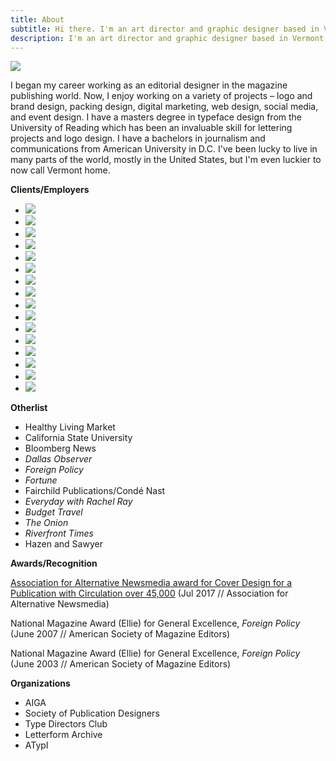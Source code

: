 ```yaml
---
title: About
subtitle: Hi there. I'm an art director and graphic designer based in Vermont.
description: I'm an art director and graphic designer based in Vermont.
---
```


![](/images/blogimages/About/schumacherheadshot.jpg)

I began my career working as an editorial designer in the magazine publishing world. Now, I enjoy working on a variety of projects – logo and brand design, packing design, digital marketing, web design, social media, and event design. I have a masters degree in typeface design from the University of Reading which has been an invaluable skill for lettering projects and logo design. I have a bachelors in journalism and communications from American University in D.C. I've been lucky to live in many parts of the world, mostly in the United States, but I'm even luckier to now call Vermont home.

__Clients/Employers__

<div class="clientbk" markdown="0">
<ul class="brands">
<li class="brands__item"><img class="logoimage" src="images/logos/BudgetTravel.jpg" /></li>
<li class="brands__item"><img class="logoimage" src="images/logos/CSUlogo.png" /></li>
<li class="brands__item"><img class="logoimage" src="images/logos/EveryDaywithRachelRay.png" /></li>
<li class="brands__item"><img class="logoimage" src="images/logos/Fortune_logo.png" /></li>
<li class="brands__item"><img class="logoimage" src="images/logos/Voice_Media_Group_Logo.jpg" /></li>
<li class="brands__item"><img class="logoimage" src="images/logos/amNY-logo.png" /></li>
<li class="brands__item"><img class="logoimage" src="images/logos/bloomberg.png" /></li>
<li class="brands__item"><img class="logoimage" src="images/logos/carelogo.png" /></li>
<li class="brands__item"><img class="logoimage" src="images/logos/euclid-logo.png" /></li>
<li class="brands__item"><img class="logoimage" src="images/logos/foreignpolicy.png" /></li>
<li class="brands__item"><img class="logoimage" src="images/logos/hazen.png" /></li>
<li class="brands__item"><img class="logoimage" src="images/logos/healthylivingstacked.png" /></li>
<li class="brands__item"><img class="logoimage" src="images/logos/qualitylogic.png" /></li>
<li class="brands__item"><img class="logoimage" src="images/logos/senatormarkwarner.png" /></li>
<li class="brands__item"><img class="logoimage" src="images/logos/theonion.png" /></li>
<li class="brands__item"><img class="logoimage" src="images/logos/wwdlogo.jpg" /></li>
</ul>
</div>

__Otherlist__

+ Healthy Living Market
+ California State University 
+ Bloomberg News
+ *Dallas Observer*
+ *Foreign Policy*
+ *Fortune*
+ Fairchild Publications/Condé Nast
+ *Everyday with Rachel Ray*
+ *Budget Travel*
+ *The Onion*
+ *Riverfront Times*
+ Hazen and Sawyer

__Awards/Recognition__

[Association for Alternative Newsmedia award for Cover Design for a Publication with Circulation over 45,000](http://aan.org/aan/2017-aan-awards-winners-announced/) (Jul 2017 // Association for Alternative Newsmedia)

National Magazine Award (Ellie) for General Excellence, *Foreign Policy*
(June 2007 // American Society of Magazine Editors)

National Magazine Award (Ellie) for General Excellence, *Foreign Policy*
(June 2003 // American Society of Magazine Editors)

__Organizations__

+ AIGA
+ Society of Publication Designers
+ Type Directors Club
+ Letterform Archive
+ ATypI